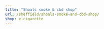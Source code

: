 ```yaml
---
title: "Shoals smoke & cbd shop"
url: /sheffield/shoals-smoke-and-cbd-shop/
shop: e-cigarette
---
```

